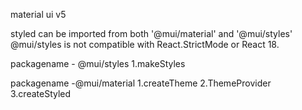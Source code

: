 material ui v5

styled can be imported from both '@mui/material' and '@mui/styles'
@mui/styles is not compatible with React.StrictMode or React 18.

packagename - @mui/styles
1.makeStyles

packagename -@mui/material
1.createTheme
2.ThemeProvider
3.createStyled
